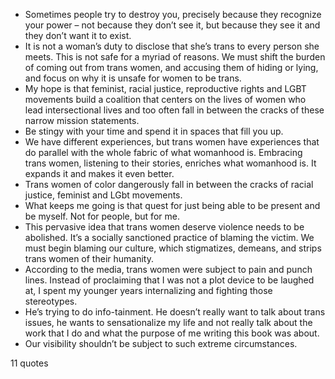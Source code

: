  - Sometimes people try to destroy you, precisely because they recognize your power – not because they don’t see it, but because they see it and they don’t want it to exist.
 - It is not a woman’s duty to disclose that she’s trans to every person she meets. This is not safe for a myriad of reasons. We must shift the burden of coming out from trans women, and accusing them of hiding or lying, and focus on why it is unsafe for women to be trans.
 - My hope is that feminist, racial justice, reproductive rights and LGBT movements build a coalition that centers on the lives of women who lead intersectional lives and too often fall in between the cracks of these narrow mission statements.
 - Be stingy with your time and spend it in spaces that fill you up.
 - We have different experiences, but trans women have experiences that do parallel with the whole fabric of what womanhood is. Embracing trans women, listening to their stories, enriches what womanhood is. It expands it and makes it even better.
 - Trans women of color dangerously fall in between the cracks of racial justice, feminist and LGbt movements.
 - What keeps me going is that quest for just being able to be present and be myself. Not for people, but for me.
 - This pervasive idea that trans women deserve violence needs to be abolished. It’s a socially sanctioned practice of blaming the victim. We must begin blaming our culture, which stigmatizes, demeans, and strips trans women of their humanity.
 - According to the media, trans women were subject to pain and punch lines. Instead of proclaiming that I was not a plot device to be laughed at, I spent my younger years internalizing and fighting those stereotypes.
 - He’s trying to do info-tainment. He doesn’t really want to talk about trans issues, he wants to sensationalize my life and not really talk about the work that I do and what the purpose of me writing this book was about.
 - Our visibility shouldn’t be subject to such extreme circumstances.

11 quotes